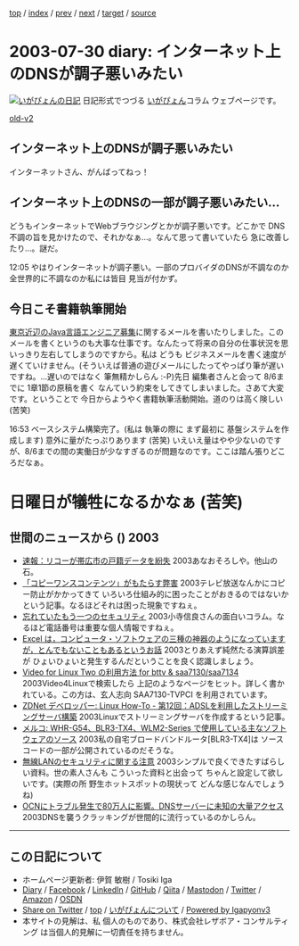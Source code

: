 [top](../index.html) 
 / [index](index.html) 
 / [prev](ig030729.html) 
 / [next](ig030731.html) 
 / [target](https://www.igapyon.jp/igapyon/diary/2003/ig030730.html) 
 / [source](https://github.com/igapyon/diary/blob/master/2003/ig030730.src.md) 

2003-07-30 diary: インターネット上のDNSが調子悪いみたい
=====================================================================================================
[![いがぴょんの日記](https://www.igapyon.jp/igapyon/diary/images/iga200306s.jpg "いがぴょん")](https://www.igapyon.jp/igapyon/diary/memo/memoigapyon.html) 日記形式でつづる [いがぴょん](https://www.igapyon.jp/igapyon/diary/memo/memoigapyon.html)コラム ウェブページです。

[old-v2](ig030730-orig.html)

## インターネット上のDNSが調子悪いみたい

インターネットさん、がんばってねっ！


## インターネット上のDNSの一部が調子悪いみたい…

どうもインターネットでWebブラウジングとかが調子悪いです。どこかで DNS不調の旨を見かけたので、それかなぁ…。なんて思って書いていたら 急に改善したり…。謎だ。

12:05 やはりインターネットが調子悪い。一部のプロバイダのDNSが不調なのか 全世界的に不調なのか私には皆目 見当が付かず。

## 今日こそ書籍執筆開始

[東京近辺のJava言語エンジニア募集](ig030728.html)に関するメールを書いたりしました。このメールを書くというのも大事な仕事です。なんたって将来の自分の仕事状況を思いっきり左右してしまうのですから。私は どうも ビジネスメールを書く速度が遅くていけません。(そういえば普通の遊びメールにしたってやっぱり筆が遅いですね。…遅いのではなく 筆無精かしらん :-P)先日 編集者さんと会って 8/6までに 1章1節の原稿を書く なんていう約束をしてきてしまいました。さあて大変です。ということで 今日からようやく書籍執筆活動開始。道のりは高く険しい (苦笑)

16:53 ベースシステム構築完了。(私は 執筆の際に まず最初に 基盤システムを作成します) 意外に量がたっぷりあります (苦笑) いえいえ量はやや少ないのですが、8/6までの間の実働日が少なすぎるのが問題なのです。ここは踏ん張りどころだなぁ。
# 日曜日が犠牲になるかなぁ (苦笑)

## 世間のニュースから () 2003

* [速報：リコーが帯広市の戸籍データを紛失](http://itpro.nikkeibp.co.jp/free/NC/NEWS/20030725/2/)  2003あなおそろしや。他山の石。
* [「コピーワンスコンテンツ」がもたらす弊害](http://www.zdnet.co.jp/news/0307/29/cjad_redwave.html)  2003テレビ放送なんかにコピー防止がかかってきて いろいろ仕組み的に困ったことがおきるのではないか という記事。なるほどそれは困った現象ですねぇ。
* [忘れていたもう一つのセキュリティ](http://www.zdnet.co.jp/news/0307/18/cjad_kodera.html)  2003小寺信良さんの面白いコラム。なるほど電話番号は重要な個人情報ですねぇ。
* [Excel は，コンピュータ・ソフトウェアの三種の神器のようになっていますが，とんでもないこともあるというお話](http://aoki2.si.gunma-u.ac.jp/Hanasi/excel/)  2003とりあえず純然たる演算誤差が ひょいひょいと発生するんだということを良く認識しましょう。
* [Video for Linux Two の利用方法 for bttv & saa7130/saa7134](http://www.vision.ie.niigata-u.ac.jp/~tamaki/v4l2-bttv2.html)  2003Video4Linuxで検索したら 上記のようなページをヒット。詳しく書かれている。この方は、玄人志向 SAA7130-TVPCI を利用されています。
* [ZDNet デベロッパー: Linux How-To - 第12回：ADSLを利用したストリーミングサーバ構築](http://www.zdnet.co.jp/help/howto/linux/0007master/12/)  2003Linuxでストリーミングサーバを作成するという記事。
* [メルコ: WHR-G54、BLR3-TX4、WLM2-Series で使用している主なソフトウェアのソース](http://buffalo.melcoinc.co.jp/download/driver/lan/linux_whr.html#WLA-T1)  2003私の自宅ブロードバンドルータ[BLR3-TX4]は ソースコードの一部が公開されているのだそうな。
* [無線LANのセキュリティに関する注意](http://www.ipa.go.jp/security/ciadr/20030228wirelesslan.html)  2003シンプルで良くできたすばらしい資料。世の素人さんも こういった資料と出会って ちゃんと設定して欲しいです。(実際の所 野生ホットスポットの現状って どんな感じなんでしょうね)
* [OCNにトラブル発生で80万人に影響。DNSサーバーに未知の大量アクセス](http://itpro.nikkeibp.co.jp/free/NCC/NEWS/20030729/4/)  2003DNSを襲うクラッキングが世間的に流行っているのかしらん。


----------------------------------------------------------------------------------------------------

## この日記について

* ホームページ更新者: 伊賀 敏樹 / Tosiki Iga
* [Diary](https://www.igapyon.jp/igapyon/diary/) / [Facebook](https://www.facebook.com/igapyon) / [LinkedIn](https://www.linkedin.com/in/toshikiiga) / [GitHub](https://github.com/igapyon) / [Qiita](https://qiita.com/igapyon) / [Mastodon](https://social.vivaldi.net/@igapyon) / [Twitter](https://twitter.com/ToshikiIga) / [Amazon](https://www.amazon.co.jp/%E4%BC%8A%E8%B3%80-%E6%95%8F%E6%A8%B9/e/B004LTQWCQ) / [OSDN](https://ja.osdn.net/users/iga/)
* [Share on Twitter](https://twitter.com/intent/tweet?hashtags=igapyon%2Cdiary%2C%E3%81%84%E3%81%8C%E3%81%B4%E3%82%87%E3%82%93&text=%E3%82%A4%E3%83%B3%E3%82%BF%E3%83%BC%E3%83%8D%E3%83%83%E3%83%88%E4%B8%8A%E3%81%AEDNS%E3%81%8C%E8%AA%BF%E5%AD%90%E6%82%AA%E3%81%84%E3%81%BF%E3%81%9F%E3%81%84&url=https%3A%2F%2Fwww.igapyon.jp%2Figapyon%2Fdiary%2F2003%2Fig030730.html) / [top](../index.html) / [いがぴょんについて](https://www.igapyon.jp/igapyon/diary/memo/memoigapyon.html) / [Powered by Igapyonv3](https://github.com/igapyon/igapyonv3)
* 本サイトの見解は、私 個人のものであり、株式会社レザボア・コンサルティング は当個人的見解に一切責任を持ちません。 
